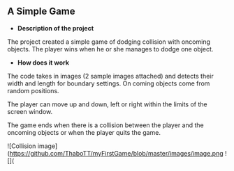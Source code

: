 ## A Simple Game

* **Description of the project**

The project created a simple game of dodging collision with oncoming objects. The player wins when he or she manages to dodge one object.

* **How does it work**

The code takes in images (2 sample images attached) and detects their width and length for boundary settings. On coming objects come from random positions.

The player can move up and down, left or right within the limits of the screen window.

The game ends when there is a collision between the player and the oncoming objects or when the player quits the game.

![Collision image](https://github.com/ThaboTT/myFirstGame/blob/master/images/image.png
![](
